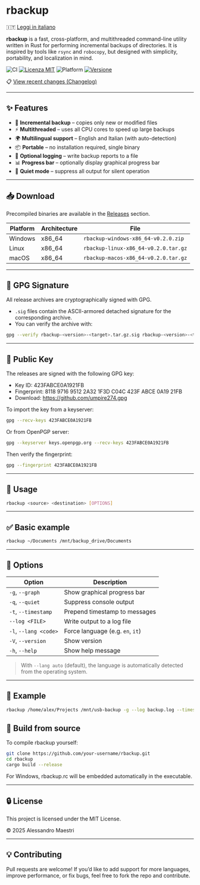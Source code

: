 # rbackup

🇮🇹 [Leggi in italiano](README.it.md)

**rbackup** is a fast, cross-platform, and multithreaded command-line utility written in Rust for performing incremental backups of directories. It is inspired by tools like `rsync` and `robocopy`, but designed with simplicity, portability, and localization in mind.

![CI](https://github.com/umpire274/rbackup/actions/workflows/ci.yml/badge.svg)
[![Licenza MIT](https://img.shields.io/badge/license-MIT-green.svg)](LICENSE)
![Platform](https://img.shields.io/badge/platform-Windows%20%7C%20Linux%20%7C%20macOS-blue)
[![Versione](https://img.shields.io/badge/version-0.2.5-orange)](https://github.com/umpire274/rbackup/releases/tag/v0.2.5)

📋 [View recent changes (Changelog)](CHANGELOG.md)


---

## ✨ Features

- 🚀 **Incremental backup** – copies only new or modified files
- ⚡ **Multithreaded** – uses all CPU cores to speed up large backups
- 🌍 **Multilingual support** – English and Italian (with auto-detection)
- 📦 **Portable** – no installation required, single binary
- 🧾 **Optional logging** – write backup reports to a file
- 📊 **Progress bar** – optionally display graphical progress bar
- 🤫 **Quiet mode** – suppress all output for silent operation

---

## 📥 Download

Precompiled binaries are available in the [Releases](https://github.com/umpire274/rbackup/releases) section.

| Platform | Architecture | File |
|----------|--------------|------|
| Windows  | x86_64       | `rbackup-windows-x86_64-v0.2.0.zip` |
| Linux    | x86_64       | `rbackup-linux-x86_64-v0.2.0.tar.gz` |
| macOS    | x86_64       | `rbackup-macos-x86_64-v0.2.0.tar.gz` |

---

## 🔐 GPG Signature

All release archives are cryptographically signed with GPG.

- `.sig` files contain the ASCII-armored detached signature for the corresponding archive.
- You can verify the archive with:

```bash
gpg --verify rbackup-<version>-<target>.tar.gz.sig rbackup-<version>-<target>.tar.gz
```

---

## 🔑 Public Key

The releases are signed with the following GPG key:

* Key ID: 423FABCE0A1921FB
* Fingerprint: 8118 9716 9512 2A32 1F3D C04C 423F ABCE 0A19 21FB
* Download: https://github.com/umpire274.gpg

To import the key from a keyserver:

```sh
gpg --recv-keys 423FABCE0A1921FB
```

Or from OpenPGP server:

```sh
gpg --keyserver keys.openpgp.org --recv-keys 423FABCE0A1921FB
```

Then verify the fingerprint:

```sh
gpg --fingerprint 423FABCE0A1921FB
```

---

## 🚀 Usage

```sh
rbackup <source> <destination> [OPTIONS]
```

---

## ✅ Basic example

```sh
rbackup ~/Documents /mnt/backup_drive/Documents
```

---

## 🧩 Options

| Option                | Description                      |
| --------------------- | -------------------------------- |
| `-g`, `--graph`       | Show graphical progress bar      |
| `-q`, `--quiet`       | Suppress console output          |
| `-t`, `--timestamp`   | Prepend timestamp to messages    |
| `--log <FILE>`        | Write output to a log file       |
| `-l`, `--lang <code>` | Force language (e.g. `en`, `it`) |
| `-V`, `--version`     | Show version                     |
| `-h`, `--help`        | Show help message                |

> With `--lang auto` (default), the language is automatically detected from the operating system.

---

## 📝 Example

```sh
rbackup /home/alex/Projects /mnt/usb-backup -g --log backup.log --timestamp
```

## 🧪 Build from source

To compile rbackup yourself:

```sh
git clone https://github.com/your-username/rbackup.git
cd rbackup
cargo build --release
```

For Windows, rbackup.rc will be embedded automatically in the executable.

---

## 🔒 License

This project is licensed under the MIT License.

© 2025 Alessandro Maestri

---

## 💡 Contributing

Pull requests are welcome! If you’d like to add support for more languages, improve performance, or fix bugs, feel free to fork the repo and contribute.
